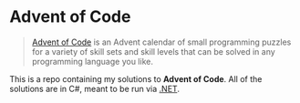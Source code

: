 # Advent of Code

> [Advent of Code](https://adventofcode.com/) is an Advent calendar of small
> programming puzzles for a variety of skill sets and skill levels that can be solved
> in any programming language you like.

This is a repo containing my solutions to **Advent of Code**.
All of the solutions are in C#, meant to be run via [.NET](https://dotnet.microsoft.com/en-us/download/dotnet/6.0).